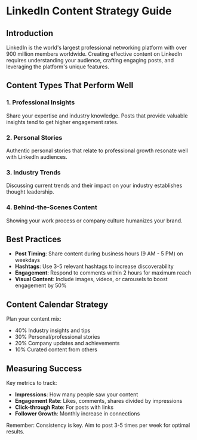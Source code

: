 # LinkedIn Content Strategy Guide

## Introduction

LinkedIn is the world's largest professional networking platform with over 900 million members worldwide. Creating effective content on LinkedIn requires understanding your audience, crafting engaging posts, and leveraging the platform's unique features.

## Content Types That Perform Well

### 1. Professional Insights
Share your expertise and industry knowledge. Posts that provide valuable insights tend to get higher engagement rates.

### 2. Personal Stories
Authentic personal stories that relate to professional growth resonate well with LinkedIn audiences.

### 3. Industry Trends
Discussing current trends and their impact on your industry establishes thought leadership.

### 4. Behind-the-Scenes Content
Showing your work process or company culture humanizes your brand.

## Best Practices

- **Post Timing**: Share content during business hours (9 AM - 5 PM) on weekdays
- **Hashtags**: Use 3-5 relevant hashtags to increase discoverability
- **Engagement**: Respond to comments within 2 hours for maximum reach
- **Visual Content**: Include images, videos, or carousels to boost engagement by 50%

## Content Calendar Strategy

Plan your content mix:
- 40% Industry insights and tips
- 30% Personal/professional stories
- 20% Company updates and achievements
- 10% Curated content from others

## Measuring Success

Key metrics to track:
- **Impressions**: How many people saw your content
- **Engagement Rate**: Likes, comments, shares divided by impressions
- **Click-through Rate**: For posts with links
- **Follower Growth**: Monthly increase in connections

Remember: Consistency is key. Aim to post 3-5 times per week for optimal results.